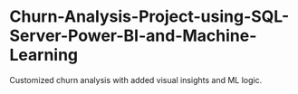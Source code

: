 # Churn-Analysis-Project-using-SQL-Server-Power-BI-and-Machine-Learning
Customized churn analysis with added visual insights and ML logic.
